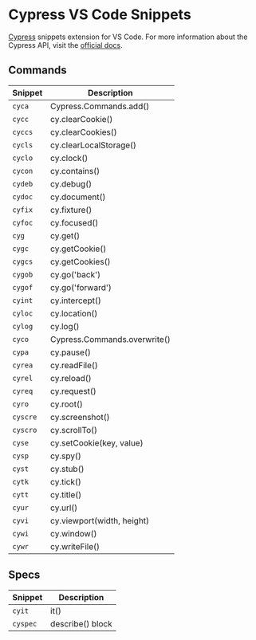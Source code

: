 # Cypress VS Code Snippets

[Cypress](https://cypress.io) snippets extension for VS Code. For more information about the Cypress API, visit the [official docs](on.cypress.io/api).

## Commands

| Snippet  | Description                  |
| -------- | ---------------------------- |
| `cyca`   | Cypress.Commands.add()       |
| `cycc`   | cy.clearCookie()             |
| `cyccs`  | cy.clearCookies()            |
| `cycls`  | cy.clearLocalStorage()       |
| `cyclo`  | cy.clock()                   |
| `cycon`  | cy.contains()                |
| `cydeb`  | cy.debug()                   |
| `cydoc`  | cy.document()                |
| `cyfix`  | cy.fixture()                 |
| `cyfoc`  | cy.focused()                 |
| `cyg`    | cy.get()                     |
| `cygc`   | cy.getCookie()               |
| `cygcs`  | cy.getCookies()              |
| `cygob`  | cy.go('back')                |
| `cygof`  | cy.go('forward')             |
| `cyint`  | cy.intercept()               |
| `cyloc`  | cy.location()                |
| `cylog`  | cy.log()                     |
| `cyco`   | Cypress.Commands.overwrite() |
| `cypa`   | cy.pause()                   |
| `cyrea`  | cy.readFile()                |
| `cyrel`  | cy.reload()                  |
| `cyreq`  | cy.request()                 |
| `cyro`   | cy.root()                    |
| `cyscre` | cy.screenshot()              |
| `cyscro` | cy.scrollTo()                |
| `cyse`   | cy.setCookie(key, value)     |
| `cysp`   | cy.spy()                     |
| `cyst`   | cy.stub()                    |
| `cytk`   | cy.tick()                    |
| `cytt`   | cy.title()                   |
| `cyur`   | cy.url()                     |
| `cyvi`   | cy.viewport(width, height)   |
| `cywi`   | cy.window()                  |
| `cywr`   | cy.writeFile()               |

## Specs

| Snippet  | Description      |
| -------- | ---------------- |
| `cyit`   | it()             |
| `cyspec` | describe() block |
